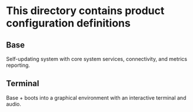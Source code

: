 # This directory contains product configuration definitions

## Base

Self-updating system with core system services, connectivity, and metrics
reporting.

## Terminal

Base + boots into a graphical environment with an interactive terminal and
audio.
